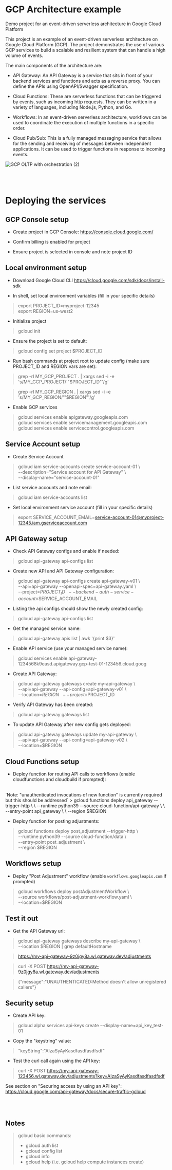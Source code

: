 # GCP Architecture example

Demo project for an event-driven serverless architecture in Google Cloud Platform

This project is an example of an event-driven serverless architecture on Google Cloud Platform (GCP). The project demonstrates the use of various GCP services to build a scalable and resilient system that can handle a high volume of events.

The main components of the architecture are:

- API Gateway: An API Gateway is a service that sits in front of your backend services and functions and acts as a reverse proxy. You can define the APIs using OpenAPI/Swagger specification.

- Cloud Functions: These are serverless functions that can be triggered by events, such as incoming http requests. They can be written in a variety of languages, including Node.js, Python, and Go.

- Workflows: In an event-driven serverless architecture, workflows can be used to coordinate the execution of multiple functions in a specific order. 

- Cloud Pub/Sub: This is a fully managed messaging service that allows for the sending and receiving of messages between independent applications. It can be used to trigger functions in response to incoming events.


![GCP OLTP with orchestration (2)](https://user-images.githubusercontent.com/987237/211893022-d225ff48-b3f2-48c1-ae66-137dd2087576.png)

<br><br>

# Deploying the services

## GCP Console setup
- Create project in GCP Console: https://console.cloud.google.com/

- Confirm billing is enabled for project


- Ensure project is selected in console and note project ID

## Local environment setup
- Download Google Cloud CLI
https://cloud.google.com/sdk/docs/install-sdk


- In shell, set local environment variables (fill in your specific details)
> export PROJECT_ID=myproject-12345\
> export REGION=us-west2

- Initialize project
> gcloud init

- Ensure the project is set to default:
> gcloud config set project $PROJECT_ID

- Run bash commands at project root to update config (make sure PROJECT_ID and REGION vars are set):
> grep -rl MY_GCP_PROJECT . | xargs sed -i -e 's/MY_GCP_PROJECT/'"$PROJECT_ID"'/g'

> grep -rl MY_GCP_REGION . | xargs sed -i -e 's/MY_GCP_REGION/'"$REGION"'/g'

- Enable GCP services
> gcloud services enable apigateway.googleapis.com \
gcloud services enable servicemanagement.googleapis.com \
gcloud services enable servicecontrol.googleapis.com

## Service Account setup

- Create Service Account
> gcloud iam service-accounts create service-account-01 \ \
    --description="Service account for API Gateway" \ \
    --display-name="service-account-01"

- List service accounts and note email:
> gcloud iam service-accounts list

- Set local environment service account (fill in your specific details)
> export SERVICE_ACCOUNT_EMAIL=service-account-01@myproject-12345.iam.gserviceaccount.com

## API Gateway setup

- Check API Gateway configs and enable if needed:
> gcloud api-gateway api-configs list

- Create new API and API Gateway configuration:
> gcloud api-gateway api-configs create api-gateway-v01 \ \
  --api=api-gateway --openapi-spec=api-gateway.yaml \ \
  --project=$PROJECT_ID \ \
  --backend-auth-service-account=$SERVICE_ACCOUNT_EMAIL

-  Listing the api configs should show the newly created config:
> gcloud api-gateway api-configs list 

- Get the managed service name:
> gcloud api-gateway apis list | awk '{print $3}'

- Enable API service (use your managed service name):
> gcloud services enable api-gateway-1234568k9easd.apigateway.gcp-test-01-123456.cloud.goog

- Create API Gateway:
> gcloud api-gateway gateways create my-api-gateway \ \
  --api=api-gateway --api-config=api-gateway-v01 \ \
  --location=$REGION \ \
  --project=$PROJECT_ID 

- Verify API Gateway has been created:
> gcloud api-gateway gateways list

- To update API Gateway after new config gets deployed:
> gcloud api-gateway gateways update my-api-gateway \ \
--api=api-gateway --api-config=api-gateway-v02 \ \
--location=$REGION

## Cloud Functions setup

- Deploy function for routing API calls to workflows (enable cloudfunctions and cloudbuild if prompted):
<br>
`Note: "unauthenticated invocations of new function" is currently required but this should be addressed`
> gcloud functions deploy api_gateway --trigger-http \ \
  --runtime python39 --source cloud-function/api-gateway \ \
  --entry-point api_gateway \ \
  --region $REGION

- Deploy function for posting adjustments:
> gcloud functions deploy post_adjustment --trigger-http \ \
  --runtime python39 --source cloud-function/data \ \
  --entry-point post_adjustment \ \
  --region $REGION

## Workflows setup

- Deploy "Post Adjustment" workflow (enable `workflows.googleapis.com` if prompted)
> gcloud workflows deploy postAdjustmentWorkflow \ \
  --source workflows/post-adjustment-workflow.yaml \ \
  --location=$REGION


## Test it out

- Get the API Gateway url:
> gcloud api-gateway gateways describe my-api-gateway \ \
--location $REGION | grep defaultHostname

>https://my-api-gateway-9z0jgy8a.wl.gateway.dev/adjustments

> curl -X POST https://my-api-gateway-9z0jgy8a.wl.gateway.dev/adjustments

> {"message":"UNAUTHENTICATED:Method doesn't allow unregistered callers"}

## Security setup

- Create API key:
> gcloud alpha services api-keys create --display-name=api_key_test-01

- Copy the "keystring" value:
> "keyString":"AIzaSyAyKasdfasdfasdfsdf"

- Test the curl call again using the API key:
> curl -X POST https://my-api-gateway-123456.wl.gateway.dev/adjustments?key=AIzaSyAyKasdfasdfasdfsdf

See section on "Securing access by using an API key":
https://cloud.google.com/api-gateway/docs/secure-traffic-gcloud


<br><br>
## Notes

> gcloud basic commands:
>  - gcloud auth list
>  - gcloud config list
>  - gcloud info
>  - gcloud help
>    (i.e. gcloud help compute instances create)
